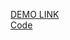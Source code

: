 [DEMO LINK](https://zarva6596.github.io/react_dynamic-list-of-todos/)
<br>
[Code](https://github.com/zarva6596/react_dynamic-list-of-todos/tree/develop)
